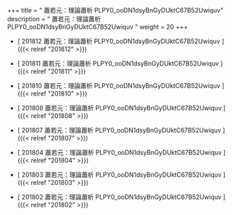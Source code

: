 +++
title = "  蕭若元：理論蕭析 PLPY0_ooDN1dsyBnGyDUktC67B52Uwiquv"
description = "  蕭若元：理論蕭析 PLPY0_ooDN1dsyBnGyDUktC67B52Uwiquv  "
weight = 20
+++



* [  201812 蕭若元：理論蕭析 PLPY0_ooDN1dsyBnGyDUktC67B52Uwiquv ]({{< relref "201812" >}})


* [  201811 蕭若元：理論蕭析 PLPY0_ooDN1dsyBnGyDUktC67B52Uwiquv ]({{< relref "201811" >}})


* [  201810 蕭若元：理論蕭析 PLPY0_ooDN1dsyBnGyDUktC67B52Uwiquv ]({{< relref "201810" >}})


* [  201808 蕭若元：理論蕭析 PLPY0_ooDN1dsyBnGyDUktC67B52Uwiquv ]({{< relref "201808" >}})


* [  201807 蕭若元：理論蕭析 PLPY0_ooDN1dsyBnGyDUktC67B52Uwiquv ]({{< relref "201807" >}})


* [  201804 蕭若元：理論蕭析 PLPY0_ooDN1dsyBnGyDUktC67B52Uwiquv ]({{< relref "201804" >}})


* [  201803 蕭若元：理論蕭析 PLPY0_ooDN1dsyBnGyDUktC67B52Uwiquv ]({{< relref "201803" >}})


* [  201802 蕭若元：理論蕭析 PLPY0_ooDN1dsyBnGyDUktC67B52Uwiquv ]({{< relref "201802" >}})

